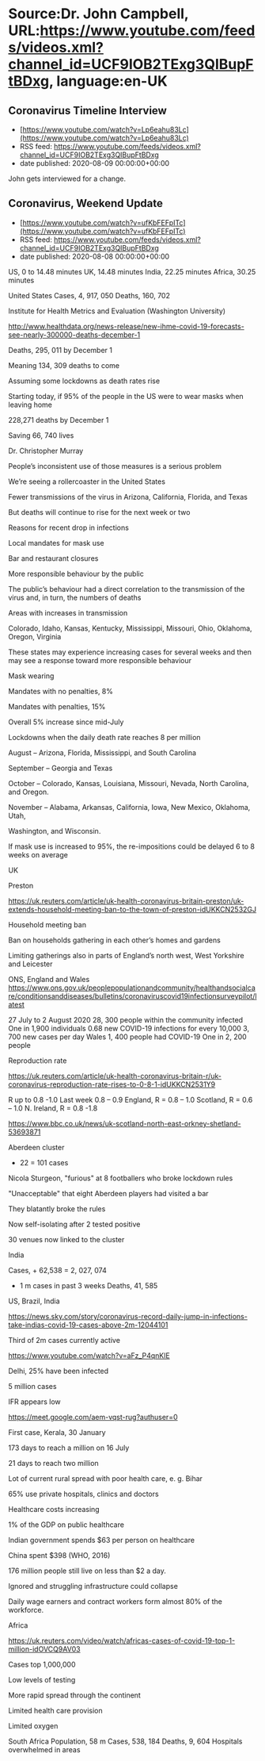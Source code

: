 # Source:Dr. John Campbell, URL:https://www.youtube.com/feeds/videos.xml?channel_id=UCF9IOB2TExg3QIBupFtBDxg, language:en-UK

## Coronavirus Timeline Interview
 - [https://www.youtube.com/watch?v=Lp6eahu83Lc](https://www.youtube.com/watch?v=Lp6eahu83Lc)
 - RSS feed: https://www.youtube.com/feeds/videos.xml?channel_id=UCF9IOB2TExg3QIBupFtBDxg
 - date published: 2020-08-09 00:00:00+00:00

John gets interviewed for a change.

## Coronavirus, Weekend Update
 - [https://www.youtube.com/watch?v=ufKbFEFpITc](https://www.youtube.com/watch?v=ufKbFEFpITc)
 - RSS feed: https://www.youtube.com/feeds/videos.xml?channel_id=UCF9IOB2TExg3QIBupFtBDxg
 - date published: 2020-08-08 00:00:00+00:00

US, 0 to 14.48 minutes
UK, 14.48 minutes
India, 22.25 minutes
Africa, 30.25 minutes

United States
Cases, 4, 917, 050
Deaths, 160, 702

Institute for Health Metrics and Evaluation (Washington University)

http://www.healthdata.org/news-release/new-ihme-covid-19-forecasts-see-nearly-300000-deaths-december-1

Deaths, 295, 011 by December 1

Meaning 134, 309 deaths to come

Assuming some lockdowns as death rates rise

Starting today, if 95% of the people in the US were to wear masks when leaving home

228,271 deaths by December 1

Saving 66, 740 lives

Dr. Christopher Murray

People’s inconsistent use of those measures is a serious problem

We’re seeing a rollercoaster in the United States

Fewer transmissions of the virus in Arizona, California, Florida, and Texas

But deaths will continue to rise for the next week or two

Reasons for recent drop in infections

Local mandates for mask use

Bar and restaurant closures

More responsible behaviour by the public

The public’s behaviour had a direct correlation to the transmission of the virus and, in turn, the numbers of deaths

Areas with increases in transmission

Colorado, Idaho, Kansas, Kentucky, Mississippi, Missouri, Ohio, Oklahoma, Oregon, Virginia
  
These states may experience increasing cases for several weeks and then may see a response toward more responsible behaviour

Mask wearing

Mandates with no penalties, 8%

Mandates with penalties, 15%

Overall 5% increase since mid-July

Lockdowns when the daily death rate reaches 8 per million

August – Arizona, Florida, Mississippi, and South Carolina 

September – Georgia and Texas  

October – Colorado, Kansas, Louisiana, Missouri, Nevada, North Carolina, and Oregon.   

November – Alabama, Arkansas, California, Iowa, New Mexico, Oklahoma, Utah, 

Washington, and Wisconsin. 

If mask use is increased to 95%, the re-impositions could be delayed 6 to 8 weeks on average

UK

Preston

https://uk.reuters.com/article/uk-health-coronavirus-britain-preston/uk-extends-household-meeting-ban-to-the-town-of-preston-idUKKCN2532GJ

Household meeting ban 

Ban on households gathering in each other’s homes and gardens

Limiting gatherings also in parts of England’s north west, West Yorkshire and Leicester

ONS, England and Wales
https://www.ons.gov.uk/peoplepopulationandcommunity/healthandsocialcare/conditionsanddiseases/bulletins/coronaviruscovid19infectionsurveypilot/latest

27 July to 2 August 2020
28, 300 people within the community infected
One in 1,900 individuals
0.68 new COVID-19 infections for every 10,000
3, 700 new cases per day
Wales
1, 400 people had COVID-19
One in 2, 200 people

Reproduction rate

https://uk.reuters.com/article/uk-health-coronavirus-britain-r/uk-coronavirus-reproduction-rate-rises-to-0-8-1-idUKKCN2531Y9

R up to 0.8 -1.0
Last week 0.8 – 0.9
England, R = 0.8 – 1.0
Scotland, R = 0.6 – 1.0
N. Ireland, R = 0.8 -1.8

https://www.bbc.co.uk/news/uk-scotland-north-east-orkney-shetland-53693871

Aberdeen cluster

+ 22 = 101 cases

Nicola Sturgeon, "furious" at 8 footballers who broke lockdown rules

"Unacceptable" that eight Aberdeen players had visited a bar

They blatantly broke the rules

Now self-isolating after 2 tested positive

30 venues now linked to the cluster

India

Cases, + 62,538 = 2, 027, 074

+ 1 m cases in past 3 weeks
Deaths, 41, 585

US, Brazil, India

https://news.sky.com/story/coronavirus-record-daily-jump-in-infections-take-indias-covid-19-cases-above-2m-12044101

Third of 2m cases currently active

https://www.youtube.com/watch?v=aFz_P4qnKlE

Delhi, 25% have been infected

5 million cases

IFR appears low

https://meet.google.com/aem-vqst-rug?authuser=0

First case, Kerala, 30 January

173 days to reach a million on 16 July

21 days to reach two million

Lot of current rural spread with poor health care, e. g. Bihar

65% use private hospitals, clinics and doctors

Healthcare costs increasing

1% of the GDP on public healthcare

Indian government spends $63 per person on healthcare

China spent $398 (WHO, 2016)

176 million people still live on less than $2 a day.

Ignored and struggling infrastructure could collapse

Daily wage earners and contract workers form almost 80% of the workforce.

Africa

https://uk.reuters.com/video/watch/africas-cases-of-covid-19-top-1-million-idOVCQ9AV03

Cases top 1,000,000

Low levels of testing

More rapid spread through the continent

Limited health care provision

Limited oxygen

South Africa
Population, 58 m
Cases, 538, 184
Deaths, 9, 604
Hospitals overwhelmed in areas

